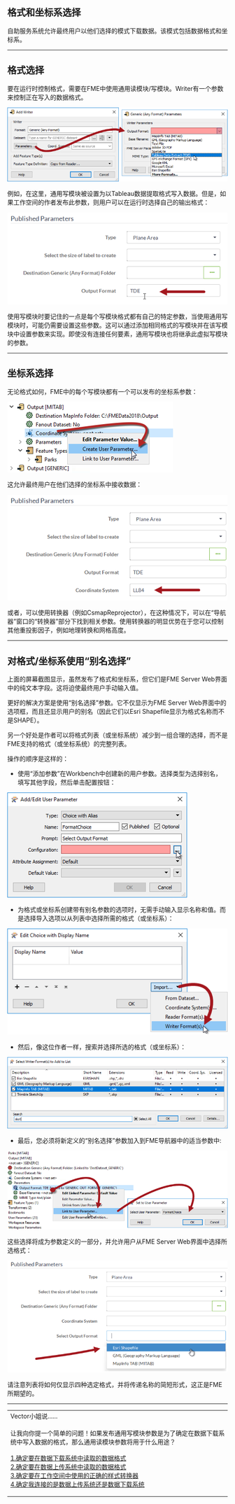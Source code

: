   <div id="readme" class="readme blob instapaper_body">
    <article class="markdown-body entry-content" itemprop="text"><h1><a id="user-content-format-and-coordinate-system-selection" class="anchor" aria-hidden="true" href="./5.04.FormatsAndCoordSys.md#format-and-coordinate-system-selection"></a><font style="vertical-align: inherit;"><font style="vertical-align: inherit;">格式和坐标系选择</font></font></h1>
<p><font style="vertical-align: inherit;"><font style="vertical-align: inherit;">自助服务系统允许最终用户以他们选择的模式下载数据。</font><font style="vertical-align: inherit;">该模式包括数据格式和坐标系。</font></font></p>
<hr>
<h2><a id="user-content-format-selection" class="anchor" aria-hidden="true" href="./5.04.FormatsAndCoordSys.md#format-selection"></a><font style="vertical-align: inherit;"><font style="vertical-align: inherit;">格式选择</font></font></h2>
<p><font style="vertical-align: inherit;"><font style="vertical-align: inherit;">要在运行时控制格式，需要在FME中使用通用读模块/写模块。</font><font style="vertical-align: inherit;">Writer有一个参数来控制正在写入的数据格式。</font></font></p>
<p><a target="_blank" rel="noopener noreferrer" href="./Images/Img5.006.GenericWriterFormatParameter.png"><img src="./Images/Img5.006.GenericWriterFormatParameter.png" alt="" style="max-width:100%;"></a></p>
<p><font style="vertical-align: inherit;"><font style="vertical-align: inherit;">例如，在这里，通用写模块被设置为以Tableau数据提取格式写入数据。</font><font style="vertical-align: inherit;">但是，如果工作空间的作者发布此参数，则用户可以在运行时选择自己的输出格式：</font></font></p>
<p><a target="_blank" rel="noopener noreferrer" href="./Images/Img5.007.GenericWriterParameterPrompt.png"><img src="./Images/Img5.007.GenericWriterParameterPrompt.png" alt="" style="max-width:100%;"></a></p>
<p><font style="vertical-align: inherit;"><font style="vertical-align: inherit;">使用写模块时要记住的一点是每个写模块格式都有自己的特定参数，当使用通用写模块时，可能仍需要设置这些参数。</font><font style="vertical-align: inherit;">这可以通过添加相同格式的写模块并在该写模块中设置参数来实现。</font><font style="vertical-align: inherit;">即使没有连接任何要素，通用写模块也将继承此虚拟写模块的参数。</font></font></p>
<hr>
<h2><a id="user-content-coordinate-system-selection" class="anchor" aria-hidden="true" href="./5.04.FormatsAndCoordSys.md#coordinate-system-selection"></a><font style="vertical-align: inherit;"><font style="vertical-align: inherit;">坐标系选择</font></font></h2>
<p><font style="vertical-align: inherit;"><font style="vertical-align: inherit;">无论格式如何，FME中的每个写模块都有一个可以发布的坐标系参数：</font></font></p>
<p><a target="_blank" rel="noopener noreferrer" href="./Images/Img5.008.WriterCoordSysParameter.png"><img src="./Images/Img5.008.WriterCoordSysParameter.png" alt="" style="max-width:100%;"></a></p>
<p><font style="vertical-align: inherit;"><font style="vertical-align: inherit;">这允许最终用户在他们选择的坐标系中接收数据：</font></font></p>
<p><a target="_blank" rel="noopener noreferrer" href="./Images/Img5.009.WriterCoordSysParameterPrompt.png"><img src="./Images/Img5.009.WriterCoordSysParameterPrompt.png" alt="" style="max-width:100%;"></a></p>
<p><font style="vertical-align: inherit;"><font style="vertical-align: inherit;">或者，可以使用转换器（例如CsmapReprojector），在这种情况下，可以在“导航器”窗口的“转换器”部分下找到相关参数。</font><font style="vertical-align: inherit;">使用转换器的明显优势在于您可以控制其他重投影因子，例如地理转换和网格高度。</font></font></p>
<hr>
<h2><a id="user-content-using-choice-with-alias-for-formatscoordinate-systems" class="anchor" aria-hidden="true" href="./5.04.FormatsAndCoordSys.md#using-choice-with-alias-for-formatscoordinate-systems"></a><font style="vertical-align: inherit;"><font style="vertical-align: inherit;">对格式/坐标系使用“别名选择”</font></font></h2>
<p><font style="vertical-align: inherit;"><font style="vertical-align: inherit;">上面的屏幕截图显示，虽然发布了格式和坐标系，但它们是FME Server Web界面中的纯文本字段。</font><font style="vertical-align: inherit;">这将迫使最终用户手动输入值。</font></font></p>
<p><font style="vertical-align: inherit;"><font style="vertical-align: inherit;">更好的解决方案是使用“别名选择”参数。</font><font style="vertical-align: inherit;">它不仅显示为FME Server Web界面中的选项框，而且还显示用户的别名（因此它们以Esri Shapefile显示为格式名称而不是SHAPE）。</font></font></p>
<p><font style="vertical-align: inherit;"><font style="vertical-align: inherit;">另一个好处是作者可以将格式列表（或坐标系统）减少到一组合理的选择，而不是FME支持的格式（或坐标系统）的完整列表。</font></font></p>
<p><font style="vertical-align: inherit;"><font style="vertical-align: inherit;">操作的顺序是这样的：</font></font></p>
<ul>
<li><font style="vertical-align: inherit;"><font style="vertical-align: inherit;">使用“添加参数”在Workbench中创建新的用户参数。</font><font style="vertical-align: inherit;">选择类型为选择别名，填写其他字段，然后单击配置按钮：</font></font></li>
</ul>
<p><a target="_blank" rel="noopener noreferrer" href="./Images/Img5.010.ChoiceWithAliasCreation.png"><img src="./Images/Img5.010.ChoiceWithAliasCreation.png" alt="" style="max-width:100%;"></a></p>
<ul>
<li><font style="vertical-align: inherit;"><font style="vertical-align: inherit;">为格式或坐标系创建带有别名参数的选项时，无需手动输入显示名称和值。</font><font style="vertical-align: inherit;">而是选择导入选项以从列表中选择所需的格式（或坐标系）：</font></font></li>
</ul>
<p><a target="_blank" rel="noopener noreferrer" href="./Images/Img5.011.ChoiceWithAliasImportFormat.png"><img src="./Images/Img5.011.ChoiceWithAliasImportFormat.png" alt="" style="max-width:100%;"></a></p>
<ul>
<li><font style="vertical-align: inherit;"><font style="vertical-align: inherit;">然后，像这位作者一样，搜索并选择所选的格式（或坐标系）：</font></font></li>
</ul>
<p><a target="_blank" rel="noopener noreferrer" href="./Images/Img5.012.ChoiceWithAliasFormatPick.png"><img src="./Images/Img5.012.ChoiceWithAliasFormatPick.png" alt="" style="max-width:100%;"></a></p>
<ul>
<li><font style="vertical-align: inherit;"><font style="vertical-align: inherit;">最后，您必须将新定义的“别名选择”参数加入到FME导航器中的适当参数中:</font></font></li>
</ul>
<p><a target="_blank" rel="noopener noreferrer" href="./Images/Img5.013.PublishedParameterLink.png"><img src="./Images/Img5.013.PublishedParameterLink.png" alt="" style="max-width:100%;"></a></p>
<p><font style="vertical-align: inherit;"><font style="vertical-align: inherit;">这些选择将成为参数定义的一部分，并允许用户从FME Server Web界面中选择所选格式：</font></font></p>
<p><a target="_blank" rel="noopener noreferrer" href="./Images/Img5.014.ChoiceWithAliasCoordSysSelected.png"><img src="./Images/Img5.014.ChoiceWithAliasCoordSysSelected.png" alt="" style="max-width:100%;"></a></p>
<p><font style="vertical-align: inherit;"><font style="vertical-align: inherit;">请注意列表将如何仅显示四种选定格式，并将传递名称的简短形式，这正是FME所期望的。</font></font></p>
<hr>

<table>
<tbody><tr>
<td>
<i></i><font style="vertical-align: inherit;"><font style="vertical-align: inherit;">
Vector小姐说......
</font></font></td>
</tr>
<tr>
<td><font style="vertical-align: inherit;"><font style="vertical-align: inherit;">

让我向你提一个简单的问题！</font><font style="vertical-align: inherit;">如果发布通用写模块参数是为了确定在数据下载系统中写入数据的格式，那么通用读模块参数将用于什么用途？
</font></font><br><br><a href="http://52.73.3.37/fmedatastreaming/Manual/QAResponse2017.fmw?chapter=22&amp;question=5&amp;answer=1&amp;DestDataset_TEXTLINE=C%3A%5CFMEOutput%5CQAResponse.html" rel="nofollow"><font style="vertical-align: inherit;"><font style="vertical-align: inherit;">1.确定要在数据下载系统中读取的数据格式</font></font></a>
<br><a href="http://52.73.3.37/fmedatastreaming/Manual/QAResponse2017.fmw?chapter=22&amp;question=5&amp;answer=2&amp;DestDataset_TEXTLINE=C%3A%5CFMEOutput%5CQAResponse.html" rel="nofollow"><font style="vertical-align: inherit;"><font style="vertical-align: inherit;">2.确定要在数据上传系统中读取的数据格式</font></font></a>
<br><a href="http://52.73.3.37/fmedatastreaming/Manual/QAResponse2017.fmw?chapter=22&amp;question=5&amp;answer=3&amp;DestDataset_TEXTLINE=C%3A%5CFMEOutput%5CQAResponse.html" rel="nofollow"><font style="vertical-align: inherit;"><font style="vertical-align: inherit;">3.确定要在工作空间中使用的正确的样式转换器</font></font></a>
<br><a href="http://52.73.3.37/fmedatastreaming/Manual/QAResponse2017.fmw?chapter=22&amp;question=5&amp;answer=4&amp;DestDataset_TEXTLINE=C%3A%5CFMEOutput%5CQAResponse.html" rel="nofollow"><font style="vertical-align: inherit;"><font style="vertical-align: inherit;">4.确定我连接的是数据上传系统还是数据下载系统</font></font></a>

</td>
</tr>
</tbody></table>
</article>
  </div>
